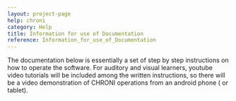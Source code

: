 ```yaml
---
layout: project-page
help: chroni
category: Help
title: Information for use of Documentation
reference: Information_for_use_of_Documentation
---
```


The documentation below is essentially a set of step by step instructions on how to operate the software. For auditory and visual learners, youtube video tutorials will be included among the written instructions, so there will be a video demonstration of CHRONI operations from an android phone ( or tablet).